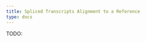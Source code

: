 ```yaml
---
title: Spliced Transcripts Alignment to a Reference
type: docs
---
```




TODO:

<!-- REFERENCES -->

[^dobin2013star]: Dobin, A., Davis, C. A., Schlesinger, F., Drenkow, J., Zaleski, C., Jha, S., ... & Gingeras, T. R. (2013). STAR: ultrafast universal RNA-seq aligner. *Bioinformatics, 29*(1), 15-21. doi: [10.1093/bioinformatics/bts635](https://doi.org/10.1093/bioinformatics/bts635)
